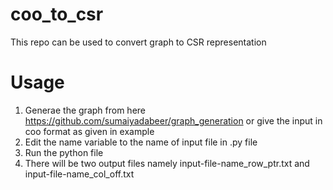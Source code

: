 # coo_to_csr
This repo can be used to convert graph to CSR representation
# Usage
1. Generae the graph from here https://github.com/sumaiyadabeer/graph_generation or give the input in coo format as given in example
2. Edit the name variable to the name of input file in .py file
3. Run the python file
4. There will be two output files namely input-file-name_row_ptr.txt and input-file-name_col_off.txt
